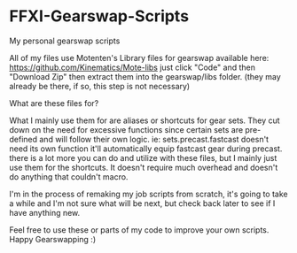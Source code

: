 # FFXI-Gearswap-Scripts
My personal gearswap scripts

All of my files use Motenten's Library files for gearswap available here: https://github.com/Kinematics/Mote-libs
just click "Code" and then "Download Zip" then extract them into the gearswap/libs folder. 
(they may already be there, if so, this step is not necessary)

What are these files for?

What I mainly use them for are aliases or shortcuts for gear sets. They cut down on the need for excessive functions since certain sets are
pre-defined and will follow their own logic. ie: sets.precast.fastcast doesn't need its own function it'll automatically equip fastcast gear during precast.
there is a lot more you can do and utilize with these files, but I mainly just use them for the shortcuts. It doesn't require much overhead and doesn't do
anything that couldn't macro.

I'm in the process of remaking my job scripts from scratch, it's going to take a while and I'm not sure what will be next, but check back later to see if I have anything new.

Feel free to use these or parts of my code to improve your own scripts.
Happy Gearswapping :)
